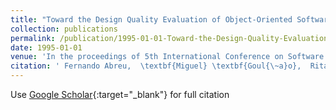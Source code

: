 ```yaml
---
title: "Toward the Design Quality Evaluation of Object-Oriented Software Systems"
collection: publications
permalink: /publication/1995-01-01-Toward-the-Design-Quality-Evaluation-of-Object-Oriented-Software-Systems
date: 1995-01-01
venue: 'In the proceedings of 5th International Conference on Software Quality'
citation: ' Fernando Abreu,  \textbf{Miguel} \textbf{Goul{\~a}o},  Rita Esteves, &quot;Toward the Design Quality Evaluation of Object-Oriented Software Systems.&quot; In the proceedings of 5th International Conference on Software Quality, 1995.'
---
```

Use [Google Scholar](https://scholar.google.com/scholar?q=Toward+the+Design+Quality+Evaluation+of+Object+Oriented+Software+Systems){:target="_blank"} for full citation